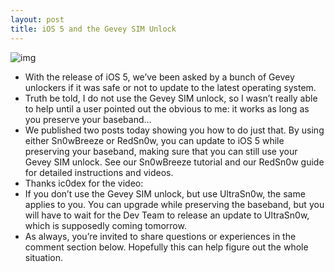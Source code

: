 ```yaml
---
layout: post
title: iOS 5 and the Gevey SIM Unlock
---
```

![img](http://media.idownloadblog.com/wp-content/uploads/2011/06/Gevey-SIM-Package.jpeg)
* With the release of iOS 5, we’ve been asked by a bunch of Gevey unlockers if it was safe or not to update to the latest operating system.
* Truth be told, I do not use the Gevey SIM unlock, so I wasn’t really able to help until a user pointed out the obvious to me: it works as long as you preserve your baseband…
* We published two posts today showing you how to do just that. By using either Sn0wBreeze or RedSn0w, you can update to iOS 5 while preserving your baseband, making sure that you can still use your Gevey SIM unlock. See our Sn0wBreeze tutorial and our RedSn0w guide for detailed instructions and videos.
* Thanks ic0dex for the video:
* If you don’t use the Gevey SIM unlock, but use UltraSn0w, the same applies to you. You can upgrade while preserving the baseband, but you will have to wait for the Dev Team to release an update to UltraSn0w, which is supposedly coming tomorrow.
* As always, you’re invited to share questions or experiences in the comment section below. Hopefully this can help figure out the whole situation.


